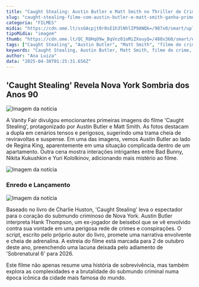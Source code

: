 ```yaml
---
title: "Caught Stealing: Austin Butler e Matt Smith no Thriller de Crime em Nova York"
slug: "caught-stealing-filme-com-austin-butler-e-matt-smith-ganha-primeiras-imagens"
categoria: "FILMES"
midia: "https://cdn.ome.lt/ssGAcpjt0r0sE1h3lNhlIP9ANQk=/987x0/smart/uploads/conteudo/fotos/Design_sem_nome_-_2025-04-29T201024.506.png"
tipoMidia: "imagem"
thumb: "https://cdn.ome.lt/QC_ROHqO9w_BqVnz01oMiZXouyQ=/480x360/smart/extras/conteudos/Design_sem_nome_-_2025-04-29T201024.506.png"
tags: ["Caught Stealing", "Austin Butler", "Matt Smith", "filme de crime", "Nova York", "anos 90", "thriller"]
keywords: "Caught Stealing, Austin Butler, Matt Smith, filme de crime, Nova York, anos 90, thriller"
author: "Ana Luiza"
data: "2025-04-30T01:25:31.656Z"
---
```


## 'Caught Stealing' Revela Nova York Sombria dos Anos 90

![Imagem da notícia](https://cdn.ome.lt/6nRLxMZd09pJRtA_5rtBQGrKYL4=/fit-in/837x500/smart/uploads/conteudo/fotos/DF-03034_r.png)

A Vanity Fair divulgou emocionantes primeiras imagens do filme 'Caught Stealing', protagonizado por Austin Butler e Matt Smith. As fotos destacam a dupla em cenários tensos e perigosos, sugerindo uma trama cheia de reviravoltas e suspense. Em uma das imagens, vemos Austin Butler ao lado de Regina King, aparentemente em uma situação complicada dentro de um apartamento. Outra cena mostra interações intrigantes entre Bad Bunny, Nikita Kukushkin e Yuri Kololkinov, adicionando mais mistério ao filme.

![Imagem da notícia](https://cdn.ome.lt/b_U6QNol2CgBVdB_iZf-BebpsUY=/fit-in/837x500/smart/uploads/conteudo/fotos/DF-07657_r.png)

### Enredo e Lançamento

![Imagem da notícia](https://cdn.ome.lt/8D5e8vrc-vrKEuvIZIQXO76xZrw=/fit-in/837x500/smart/uploads/conteudo/fotos/DF-13347_r.png)

Baseado no livro de Charlie Huston, 'Caught Stealing' leva o espectador para o coração do submundo criminoso de Nova York. Austin Butler interpreta Hank Thompson, um ex-jogador de beisebol que se vê envolvido contra sua vontade em uma perigosa rede de crimes e conspirações. O script, escrito pelo próprio autor do livro, promete uma narrativa envolvente e cheia de adrenalina. A estreia do filme está marcada para 2 de outubro deste ano, preenchendo uma lacuna deixada pelo adiamento de 'Sobrenatural 6' para 2026.

Este filme não apenas resume uma história de sobrevivência, mas também explora as complexidades e a brutalidade do submundo criminal numa época icônica da cidade mais famosa do mundo.